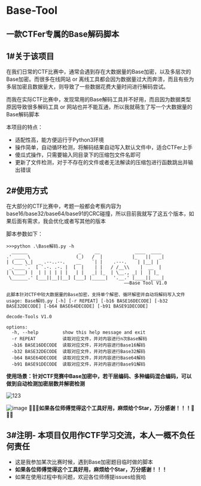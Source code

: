 # Base-Tool
## 一款CTFer专属的Base解码脚本
## 1#关于该项目
在我们日常的CTF比赛中，通常会遇到存在大数据量的Base加密，以及多层次的Base加密。而很多在线网站 or 离线工具都会因为数据量过大而奔溃，而且有些为多层加密且数据量大，则导致了一些数据花费大量时间进行解码尝试。

而我在实际CTF比赛中，发现常用的Base解码工具并不好用，而且因为数据类型原因导致很多解码工具 or 网站也并不能互通，所以我就萌生了写一个大数据量的Base解码脚本

本项目的特点：
- 适配性高，能方便运行于Python3环境
- 操作简单，自动循环检测，将解码结果自动写入默认文件中，适合CTFer上手
- 傻瓜式操作，只需要输入同目录下的压缩包文件名即可
- 更新了文件检测，对于不存在的文件或者无法解读的压缩包进行函数跳出并输出错误

## 2#使用方式
在大部分的CTF比赛中，考题一般都会考察内容为base16/base32/base64/base91的CRC碰撞，所以目前我就写了这五个版本，如果后面有需求，我会优化或者写其他的版本

脚本参数如下：

```
>>>python .\Base解码.py -h
  ______                   _     __             ____  ____
.' ____ \                 (_)   /  |           |_   ||   _|
| (___ \_|  _ .--..--.    __    `| |    .---.    | |__| |
 _.____`.  [ `.-. .-. |  [  |    | |   / /__\\    |  __  |
| \____) |  | | | | | |   | |   _| |_  | \__., _| |  | |_
 \______.' [___||__||__] [___] |_____|  '.__.' |____||____|
                                            ——Base Tool V1.0

此脚本针对CTF中较大数据量的Base加密，支持单个解密、循环解密并自动将解码写入文件
usage: Base解码.py [-h] [-r REPEAT] [-b16 BASE16DECODE] [-b32 BASE32DECODE] [-b64 BASE64DECODE] [-b91 BASE91DECODE]

decode-Tools V1.0

options:
  -h, --help         show this help message and exit
  -r REPEAT          读取对应文件，并对内容进行n次Base解码
  -b16 BASE16DECODE  读取对应文件，并对内容进行Base16解码
  -b32 BASE32DECODE  读取对应文件，并对内容进行Base32解码
  -b64 BASE64DECODE  读取对应文件，并对内容进行Base64解码
  -b91 BASE91DECODE  读取对应文件，并对内容进行Base91解码

```
**使用场景：针对CTF竞赛中Base加密中，若干层编码、多种编码混合编码，可以做到自动检测加密层数并解密检测**

![123](https://github.com/user-attachments/assets/0ea0d46c-bae2-4fe9-bc86-57ca5b0b8c83)

![image](https://github.com/user-attachments/assets/ca9ad7a9-f8d7-4979-b6c1-68264d59c272)
**🌸🌸🌸如果各位师傅觉得这个工具好用，麻烦给个Star，万分感谢！！！🌸🌸🌸**

## 3#注明- 本项目仅用作CTF学习交流，本人一概不负任何责任
- 这是我参加某次比赛时候，遇到Base加密题目临时做的脚本
- **如果各位师傅觉得这个工具好用，麻烦给个Star，万分感谢！！！**
- 如果在使用过程中有问题，欢迎各位师傅提issues给我哈
